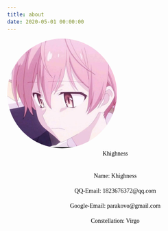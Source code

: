 ```yaml
---
title: about
date: 2020-05-01 00:00:00
---
```






<img src="index/Khighness.jpg" alt="Khighness" style="zoom: 25%;border-radius:50%; -webkit-transform:rotate(0deg); -webkit-animation: round_animate 5s linear infinite; animation: round_animate 5s linear infinite; @keyframes round_animate { to { transform: rotate(1turn);}}" />

<center>
    <font face="Kunstler Script" color="#000000" font-size="20px">Khighness</font><br><br><br>
</center>

<center>
    <font face="微软雅黑" color="#000000" font-size="30px">Name: Khighness</font><br><br>
        <font face="微软雅黑" color="#000000" font-size="30px">QQ-Email: 1823676372@qq.com</font><br><br>
    <font face="微软雅黑" color="#000000" font-size="30px">Google-Email: parakovo@gmail.com</font><br><br>
    <font face="微软雅黑" color="#000000" font-size="30px">Constellation: Virgo</font><br><br>
</center>

